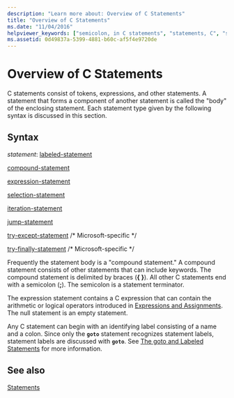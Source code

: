 ```yaml
---
description: "Learn more about: Overview of C Statements"
title: "Overview of C Statements"
ms.date: "11/04/2016"
helpviewer_keywords: ["semicolon, in C statements", "statements, C", "semicolon", "statements, about statements", "Visual C, statements"]
ms.assetid: 0d49837a-5399-4881-b60c-af5f4e9720de
---
```

# Overview of C Statements

C statements consist of tokens, expressions, and other statements. A statement that forms a component of another statement is called the "body" of the enclosing statement. Each statement type given by the following syntax is discussed in this section.

## Syntax

*statement*:
[labeled-statement](../c-language/goto-and-labeled-statements-c.md)

[compound-statement](../c-language/compound-statement-c.md)

[expression-statement](../c-language/expression-statement-c.md)

[selection-statement](../c-language/if-statement-c.md)

[iteration-statement](../c-language/do-while-statement-c.md)

[jump-statement](../c-language/break-statement-c.md)

[try-except-statement](../c-language/try-except-statement-c.md) /* Microsoft-specific \*/

[try-finally-statement](../c-language/try-finally-statement-c.md) /\* Microsoft-specific \*/

Frequently the statement body is a "compound statement." A compound statement consists of other statements that can include keywords. The compound statement is delimited by braces (**{ }**). All other C statements end with a semicolon (**;**). The semicolon is a statement terminator.

The expression statement contains a C expression that can contain the arithmetic or logical operators introduced in [Expressions and Assignments](../c-language/expressions-and-assignments.md). The null statement is an empty statement.

Any C statement can begin with an identifying label consisting of a name and a colon. Since only the **`goto`** statement recognizes statement labels, statement labels are discussed with **`goto`**. See [The goto and Labeled Statements](../c-language/goto-and-labeled-statements-c.md) for more information.

## See also

[Statements](../c-language/statements-c.md)
